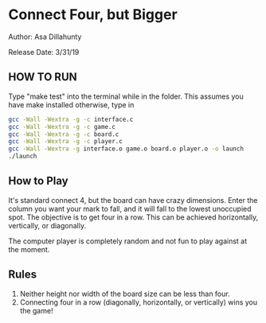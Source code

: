 # Connect Four, but Bigger
Author: Asa Dillahunty

Release Date: 3/31/19

## HOW TO RUN 

Type "make test" into the terminal
while in the folder. This assumes
you have make installed
otherwise, type in 

```bash
gcc -Wall -Wextra -g -c interface.c
gcc -Wall -Wextra -g -c game.c
gcc -Wall -Wextra -g -c board.c
gcc -Wall -Wextra -g -c player.c
gcc -Wall -Wextra -g interface.o game.o board.o player.o -o launch
./launch
```

## How to Play

It's standard connect 4, but the board can have crazy dimensions.
Enter the column you want your mark to fall, and it will fall to the lowest unoccupied spot.
The objective is to get four in a row.
This can be achieved horizontally, vertically, or diagonally.

The computer player is completely random and not fun to play against at the moment.

## Rules


1. Neither height nor width of the board size can be less than four.
2. Connecting four in a row (diagonally, horizontally, or vertically) wins you the game!
